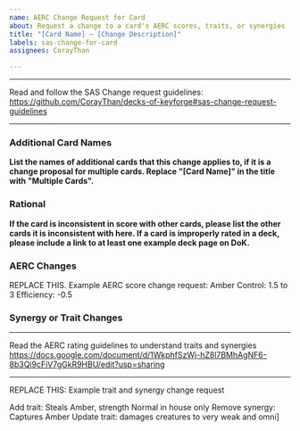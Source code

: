 ```yaml
---
name: AERC Change Request for Card
about: Request a change to a card's AERC scores, traits, or synergies
title: "[Card Name] – [Change Description]"
labels: sas-change-for-card
assignees: CorayThan

---
```


******************************************
Read and follow the SAS Change request guidelines: 
https://github.com/CorayThan/decks-of-keyforge#sas-change-request-guidelines 
******************************************

### Additional Card Names

**List the names of additional cards that this change applies to, if it is a change proposal for multiple cards. Replace "[Card Name]" in the title with "Multiple Cards".**

### Rational

**If the card is inconsistent in score with other cards, please list the other cards it is inconsistent with here. If a card is improperly rated in a deck, please include a link to at least one example deck page on DoK.** 

### AERC Changes

REPLACE THIS. Example AERC score change request:
Amber Control: 1.5 to 3
Efficiency: -0.5


### Synergy or Trait Changes

******************************************
Read the AERC rating guidelines to understand traits and synergies
https://docs.google.com/document/d/1WkphfSzWj-hZ8l7BMhAgNF6-8b3Qj9cFiV7gGkR9HBU/edit?usp=sharing
******************************************

REPLACE THIS: Example trait and synergy change request

Add trait: Steals Amber, strength Normal in house only
Remove synergy: Captures Amber
Update trait: damages creatures to very weak and omni]
